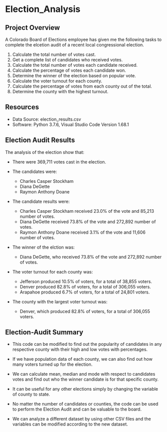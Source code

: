 # Election_Analysis

## Project Overview
A Colorado Board of Elections employee has given me the following tasks to complete the elcetion audit of a recent local congressional election.

1. Calculate the total number of votes cast.
2. Get a complete list of candidates who received votes.
3. Calculate the total number of votes each candidate received.
4. Calculate the percentage of votes each candidate won.
5. Determine the winner of the election based on popular vote.
6. Calculate the voter turnout for each county.
7. Calculate the percentage of votes from each county out of the total.
8. Determine the county with the highest turnout.

## Resources
- Data Source: election_results.csv
- Software: Python 3.7.6, Visual Studio Code Version 1.68.1

## Election Audit Results
The analysis of the election show that:
- There were 369,711 votes cast in the election.

- The candidates were:
  - Charles Casper Stockham
  - Diana DeGette
  - Raymon Anthony Doane

- The candidate results were:
  - Charles Casper Stockham received 23.0% of the vote and 85,213 number of votes.
  - Diana DeGette received 73.8% of the vote and 272,892 number of votes.
  - Raymon Anthony Doane received 3.1% of the vote and 11,606 number of votes.

- The winner of the elction was:
  - Diana DeGette, who received 73.8% of the vote and 272,892 number of votes.

- The voter turnout for each county was:
  - Jefferson produced 10.5% of voters, for a total of 38,855 voters.
  - Denver produced 82.8% of voters, for a total of 306,055 voters.
  - Arapahoe produced 6.7% of voters, for a total of 24,801 voters.

- The county with the largest voter turnout was:
  - Denver, which produced 82.8% of voters, for a total of 306,055 voters.
  
## Election-Audit Summary

- This code can be modified to find out the popularity of candidates in any respective county with their high and low votes with percentages.

- If we have population data of each county, we can also find out how many voters turned up for the election.

- We can calculate mean, median and mode with respect to candidates votes and find out who the winner candidate is for that specific county.

- It can be useful for any other elections simply by changing the variable of county to state.

- No matter the number of candidates or counties, the code can be used to perform the Election Audit and can be valuable to the board.

- We can analyze a different dataset by using other CSV files and the variables can be modified according to the new dataset.

